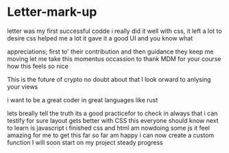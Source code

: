 # Letter-mark-up
letter was my first successful codde
i really did it well
with css, it left a lot to desire
css helped me a lot
 it gave it a good UI
 and you know what
<!-- i know people here like to help -->
appreciations;
first to'
their contribution
and then guidance
they keep me moving
let me take this momentus occassion 
to thank MDM for your course
how this feels so nice
<!-- ZEK tokens on this -->
This is the future of crypto
no doubt about that
I look orward to anlysing your views
<!-- i want to add this but please ignore -->
i want to be a great coder
in great languages like rust
<!-- it this what you expect of me -->
lets breally tell the truth
its a good practicefor to check in always
that i can testify for sure
layout gets better with CSS 
this everyone should know
next to learn is javascript
i finished css and html
am nowdoing some js
it feel amazing for me 
to get this far so far
am happy i can now create a custom function
I will soon start on my project
steady progress
